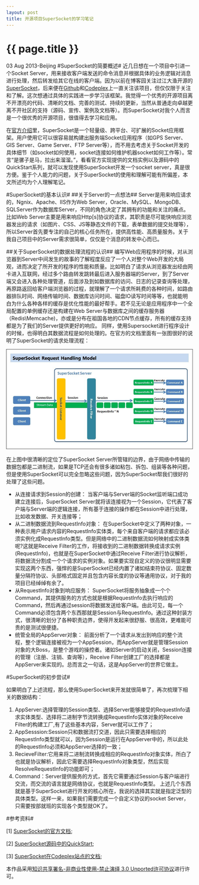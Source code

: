 ```yaml
---
layout: post
title: 开源项目SuperSocket的学习笔记
---
```


# {{ page.title }}
03 Aug 2013-Beijing
#SuperSocket的简要概述#
近几日想在一个项目中引进一个Socket Server，用来接收客户端发送的命令消息并根据具体的业务逻辑对消息进行处理，然后转发给其它在线的客户端。因为以前在博客园关注过江大渔开源的[SuperSocket](http://http://www.cnblogs.com/jzywh/)，后来便在[Github](https://github.com/kerryjiang/SuperSocket)和[Codeplex](https://supersocket.codeplex.com/)上一直关注该项目，但仅仅限于关注和了解。这次想通过具体的实践进一步学习该框架。我觉得一个优秀的开源项目离不开漂亮的代码、清晰的文档、完善的测试、持续的更新，当然从普通走向卓越更离不开社区的支持（源码、宣传、案例及文档等）。而SuperSocket对我个人而言是一个很优秀的开源项目，很值得去学习和应用。

在[官方介绍](http://docs.supersocket.net/v1-5/zh-CN)里，SuperSocket是一个轻量级、跨平台、可扩展的Socket应用框架。用户使用它可以很容易就构建出服务端Socket应用程序（如GPS Server、GIS Server、Game Server、FTP Server等），而不用去考虑关于Socket开发的具体细节（如socket如何使用，socket连接如何维护机器socket如何工作等）。常言“是骡子是马，拉出来溜溜。”，看看官方实现提供的文档实例以及源码中的QuickStart系列，就可以发现使用SuperSocket开发一个socket server，真是很方便。鉴于个人能力的问题，关于SuperSocket的使用和理解可能有所偏差，本文所述均为个人理解笔记。

#SuperSocket的基本认识#
##关于Server的一点想法##
Server是用来响应请求的，Ngnix、Apache、IIS作为Web Server，Oracle、MySQL、MongoDB、SQLServer作为数据库Server，不同的角色决定了其拥有的功能和关注的痛点。比如Web Server主要是用来响应Http[s]协议的请求，其职责是尽可能快响应浏览器发出的请求（如图片、CSS、JS等静态文件的下载，表单数据的提交处理等），所以Server首先要专注的自己的核心任务所在，提供高性能、高质量服务。关于我自己项目中的Server需求很简单，仅仅是个消息的转发中心而已。

##关于SuperSocket的数据处理流程的认识##
编写Web应用程序的时候，对从浏览器到Server中间发生的故事的了解程度反应了一个人对整个Web开发的大局观，进而决定了所开发的程序的性能和质量。比如明白了请求从浏览器发出经由网卡进入互联网，经过多个路由转发跳转最后进入服务器端的Server，到了Server端又会进入各种处理管道，后面涉及到如数据库的访问、日志的记录查询等处理，再原路返回给客户端浏览器的过程，就理解了一个请求所耗费的各种时间，如路由器排队时间、网络传输时间、数据库访问时间、磁盘IO读写时间等等，也就能明白为什么各种各样的缓存是优化性能的最好帮手。君不见无论是应用程序中一个全局配置的单例缓存还是构建在Web Server与数据库之间的缓存服务器（Redis\Memcache)，亦或是分布在祖国各地的CDN节点缓存，所有的缓存支持都是为了我们的Server提供更好的响应。
同样，使用Supersocket进行程序设计的时候，也得明白其数据流程是如何处理的。在官方的文档里面有一张图很好的说明了SuperSocket的请求处理流程：

![SuperSocket的数据处理流程](../images/postimg/supersocket_requesthandlingmodel.jpg)

在上图中很清晰的定位了SuperSocket Server所管辖的边界，由于网络中传输的数据包都是二进制流，如果是TCP还会有很多诸如粘包、拆包、组装等各种问题，但是使用SuperSocket可以完全忽略这些问题，因为SuperSocket帮我们很好的处理了这些问题。

- 从连接请求到Session的创建：
当客户端与Server端的Socket监听端口成功建立连接后，SuperSocket Server就将该连接视为一个Session，它代表了客户端与Server端的逻辑连接，所有基于连接的操作都在Session中进行处理，比如收发数据、开关连接等；
- 从二进制数据流到RequestInfo对象：
在SuperSocket中定义了两种对象，一种表示用户请求内容的RequestInfo实体类，每个来自客户端的请求都应该必须实例化成RequestInfo类型。但是网络中的二进制数据流如何映射成实体类呢?这就是Receive Filter的工作，将接收到的二进制数据转换成请求实例(RequestInfo)，也就是在SuperSocket中通过Receive Filter进行协议解析，将数据流分割成一个个请求的实例对象。如果要实现自定义的协议很明显需要实现这两个东西，强悍的是SuperSocket已经内置了诸如结束符协议、固定数量分隔符协议、头部格式固定并且包含内容长度的协议等通用协议，对于我的项目已经绰绰有余了。
-  从RequestInfo对象到响应服务：
SuperSocket将服务抽象成一个个Command，其提供服务的方式也就是根据RequestInfo去执行响应的Command，然后再通过session将数据发送给客户端。由此可见，每一个Command必须包含两个东西那就是Session与RequestInfo。通过这种封装方式，很清晰的划分了各种职责边界，使得开发起来很舒服、很高效，更难能可贵的是测试很便捷。
- 统管全局的AppServer对象：
前面分析了一个请求从发出到响应的整个流程，整个逻辑连接被视为一个AppSession，而AppServer就是管理Session对象的大Boss，是整个游戏的操控者。诸如Server的启动关闭，Session连接的管理（注册、注销、查询等），Receive Filter创建工厂的选择都是AppServer来实现的。总而言之一句话，这是AppServer的世界它做主。

#SuperSocket的初步尝试#

如果明白了上述流程，那么使用SuperSocket来开发就很简单了，再次梳理下相关的数据结构：

1. AppServer:选择管理的Session类型、选择Server能够接受的RequestInfo请求实体类型、选择将二进制字节流转换成RequestInfo实体对象的Receive Filter的构建工厂,有了这些基本内容，Server就可以工作了；
2. AppSesssion:Session只和数据流打交道，因此只需要选择相应的RequestInfo类型就可以，因为Session是运行在AppServer中的，所以此处的RequestInfo必须和AppServer选择的一致；
3. RecieveFilter:它用来将二进制流转换成相应的RequestInfo对象实体，所白了也就是协议解析，因此它需要选择RequestInfo对象类型，然后实现ResolveRequestInfo的功能即可；
4. Command：Server提供服务的方式，首先它需要通过Session与客户端进行交流，而交流的语言就是网络协议，也就是RequestInfo类型。
上述几个东西就是基于SuperSocket进行开发的核心所在，我说的选择其实就是指定泛型的具体类型。这样一来，如果我们需要完成一个自定义协议的socket Server，只需要按部就班的实现各个类型就OK了。

#参考资料#

[1] [SuperSocket的官方文档](http://docs.supersocket.net/);

[2] [SuperSocket源码中的QuickStart](https://github.com/kerryjiang/SuperSocket/tree/master/QuickStart);

[3] [SuperSocket在Codeplex站点的文档](https://supersocket.codeplex.com/documentation);

本作品采用[知识共享署名-非商业性使用-禁止演绎 3.0 Unported许可协议](http://creativecommons.org/licenses/by-nc-nd/3.0/)进行许可。